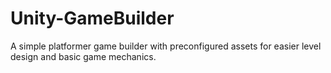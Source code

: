 # Unity-GameBuilder
A simple platformer game builder with preconfigured assets for easier level design and basic game mechanics.
